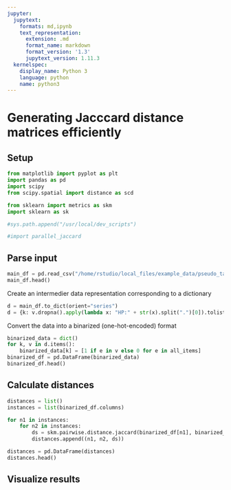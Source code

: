 ```yaml
---
jupyter:
  jupytext:
    formats: md,ipynb
    text_representation:
      extension: .md
      format_name: markdown
      format_version: '1.3'
      jupytext_version: 1.11.3
  kernelspec:
    display_name: Python 3
    language: python
    name: python3
---
```


# Generating Jacccard distance matrices efficiently

## Setup

```python
from matplotlib import pyplot as plt
import pandas as pd
import scipy
from scipy.spatial import distance as scd

from sklearn import metrics as skm
import sklearn as sk
```

```python
#sys.path.append("/usr/local/dev_scripts")

#import parallel_jaccard
```

## Parse input

```python
main_df = pd.read_csv("/home/rstudio/local_files/example_data/pseudo_tabular_format.csv")
main_df.head()
```

Create an intermedier data representation corresponding to a dictionary

```python
d = main_df.to_dict(orient="series")
d = {k: v.dropna().apply(lambda x: "HP:" + str(x).split(".")[0]).tolist() for k, v in d.items()}
```

Convert the data into a binarized (one-hot-encoded) format

```python
binarized_data = dict()
for k, v in d.items():
    binarized_data[k] = [1 if e in v else 0 for e in all_items]
binarized_df = pd.DataFrame(binarized_data)
binarized_df.head()
```

## Calculate distances

```python
distances = list()
instances = list(binarized_df.columns)

for n1 in instances:
    for n2 in instances:
        ds = skm.pairwise.distance.jaccard(binarized_df[n1], binarized_df[n2])
        distances.append((n1, n2, ds))

distances = pd.DataFrame(distances)
distances.head()
```

## Visualize results